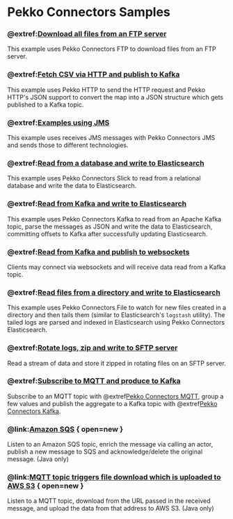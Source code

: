 # Pekko Connectors Samples

### @extref:[Download all files from an FTP server](ftp-to-file:index.html)
This example uses Pekko Connectors FTP to download files from an FTP server.

### @extref:[Fetch CSV via HTTP and publish to Kafka](http-csv-to-kafka:index.html)
This example uses Pekko HTTP to send the HTTP request and Pekko HTTP's JSON support to convert the map into a JSON structure which gets published to a Kafka topic.

### @extref:[Examples using JMS](jms:index.html)
This example uses receives JMS messages with Pekko Connectors JMS and sends those to different technologies.

### @extref:[Read from a database and write to Elasticsearch](jdbc-to-elasticsearch:index.html)
This example uses Pekko Connectors Slick to read from a relational database and write the data to Elasticsearch.

### @extref:[Read from Kafka and write to Elasticsearch](kafka-to-elasticsearch:index.html)
This example uses Pekko Connectors Kafka to read from an Apache Kafka topic, parse the messages as JSON and write the data to Elasticsearch, committing offsets to Kafka after successfully updating Elasticsearch.

### @extref:[Read from Kafka and publish to websockets](kafka-to-websocket-clients:index.html)
Clients may connect via websockets and will receive data read from a Kafka topic.

### @extref:[Read files from a directory and write to Elasticsearch](file-to-elasticsearch:index.html)
This example uses Pekko Connectors File to watch for new files created in a directory and then tails them (similar to Elasticsearch's `logstash` utility). The tailed logs are parsed and indexed in Elasticsearch using Pekko Connectors Elasticsearch.

### @extref:[Rotate logs, zip and write to SFTP server](rotate-logs-to-ftp:index.html)
Read a stream of data and store it zipped in rotating files on an SFTP server.

### @extref:[Subscribe to MQTT and produce to Kafka](mqtt-to-kafka:index.html)
Subscribe to an MQTT topic with @extref[Pekko Connectors MQTT](pekko-connectors:/mqtt.html), group a few values and publish the aggregate to a Kafka topic with @extref[Pekko Connectors Kafka](pekko-connectors-kafka:).

### @link:[Amazon SQS](https://github.com/apache/pekko-connectors-samples/tree/main/pekko-connectors-sample-sqs-java) { open=new }
Listen to an Amazon SQS topic, enrich the message via calling an actor, publish a new message to SQS and acknowledge/delete the original message. (Java only)

### @link:[MQTT topic triggers file download which is uploaded to AWS S3](https://github.com/apache/pekko-connectors-samples/tree/main/pekko-connectors-sample-mqtt-http-to-s3-java) { open=new }

Listen to a MQTT topic, download from the URL passed in the received message, and upload the data from that address to AWS S3. (Java only)
